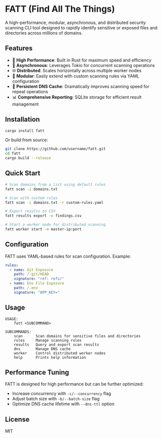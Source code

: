# FATT (Find All The Things)

A high-performance, modular, asynchronous, and distributed security scanning CLI tool designed to rapidly identify sensitive or exposed files and directories across millions of domains.

## Features

- 🚀 **High Performance**: Built in Rust for maximum speed and efficiency
- 🔄 **Asynchronous**: Leverages Tokio for concurrent scanning operations
- 🌐 **Distributed**: Scales horizontally across multiple worker nodes
- 🧩 **Modular**: Easily extend with custom scanning rules via YAML configuration
- 💾 **Persistent DNS Cache**: Dramatically improves scanning speed for repeat operations
- 📊 **Comprehensive Reporting**: SQLite storage for efficient result management

## Installation

```bash
cargo install fatt
```

Or build from source:

```bash
git clone https://github.com/username/fatt.git
cd fatt
cargo build --release
```

## Quick Start

```bash
# Scan domains from a list using default rules
fatt scan -i domains.txt

# Scan with custom rules
fatt scan -i domains.txt -r custom-rules.yaml

# Export results to CSV
fatt results export -o findings.csv

# Start a worker node for distributed scanning
fatt worker start -m master-ip:port
```

## Configuration

FATT uses YAML-based rules for scan configuration. Example:

```yaml
rules:
  - name: Git Exposure
    path: /.git/HEAD
    signature: "ref: refs/"
  - name: Env File Exposure
    path: /.env
    signature: "APP_KEY="
```

## Usage

```
USAGE:
    fatt <SUBCOMMAND>

SUBCOMMANDS:
    scan      Scan domains for sensitive files and directories
    rules     Manage scanning rules
    results   Query and export scan results
    dns       Manage DNS cache
    worker    Control distributed worker nodes
    help      Prints help information
```

## Performance Tuning

FATT is designed for high performance but can be further optimized:

- Increase concurrency with `-c/--concurrency` flag
- Adjust batch size with `-b/--batch-size` flag
- Optimize DNS cache lifetime with `--dns-ttl` option

## License

MIT
